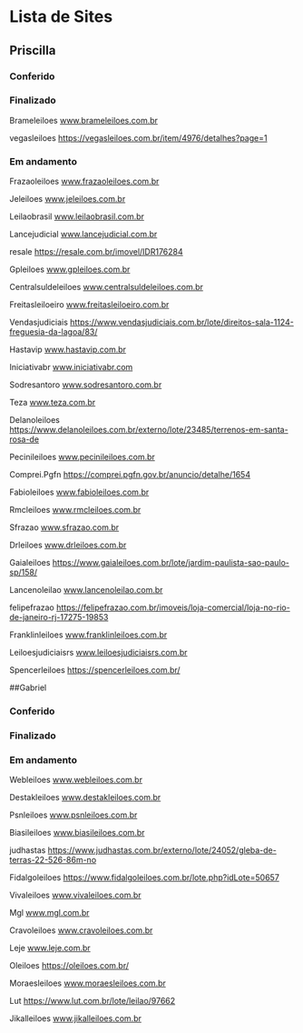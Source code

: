 # Lista de Sites

## Priscilla

### Conferido

### Finalizado

Brameleiloes	www.brameleiloes.com.br

vegasleiloes	https://vegasleiloes.com.br/item/4976/detalhes?page=1

### Em andamento

Frazaoleiloes	www.frazaoleiloes.com.br

Jeleiloes	www.jeleiloes.com.br

Leilaobrasil	www.leilaobrasil.com.br

Lancejudicial	www.lancejudicial.com.br

resale	https://resale.com.br/imovel/IDR176284

Gpleiloes	www.gpleiloes.com.br

Centralsuldeleiloes	www.centralsuldeleiloes.com.br

Freitasleiloeiro	www.freitasleiloeiro.com.br

Vendasjudiciais	https://www.vendasjudiciais.com.br/lote/direitos-sala-1124-freguesia-da-lagoa/83/

Hastavip	www.hastavip.com.br

Iniciativabr	www.iniciativabr.com

Sodresantoro	www.sodresantoro.com.br

Teza	www.teza.com.br

Delanoleiloes	https://www.delanoleiloes.com.br/externo/lote/23485/terrenos-em-santa-rosa-de

Pecinileiloes	www.pecinileiloes.com.br

Comprei.Pgfn	https://comprei.pgfn.gov.br/anuncio/detalhe/1654

Fabioleiloes	www.fabioleiloes.com.br

Rmcleiloes	www.rmcleiloes.com.br

Sfrazao	www.sfrazao.com.br

Drleiloes	www.drleiloes.com.br

Gaialeiloes	https://www.gaialeiloes.com.br/lote/jardim-paulista-sao-paulo-sp/158/

Lancenoleilao	www.lancenoleilao.com.br

felipefrazao	https://felipefrazao.com.br/imoveis/loja-comercial/loja-no-rio-de-janeiro-rj-17275-19853

Franklinleiloes	www.franklinleiloes.com.br

Leiloesjudiciaisrs	www.leiloesjudiciaisrs.com.br

Spencerleiloes	https://spencerleiloes.com.br/


##Gabriel

### Conferido

### Finalizado

### Em andamento

Webleiloes	www.webleiloes.com.br

Destakleiloes	www.destakleiloes.com.br

Psnleiloes	www.psnleiloes.com.br

Biasileiloes	www.biasileiloes.com.br

judhastas	https://www.judhastas.com.br/externo/lote/24052/gleba-de-terras-22-526-86m-no

Fidalgoleiloes	https://www.fidalgoleiloes.com.br/lote.php?idLote=50657

Vivaleiloes	www.vivaleiloes.com.br

Mgl	www.mgl.com.br

Cravoleiloes	www.cravoleiloes.com.br

Leje	www.leje.com.br

Oleiloes	https://oleiloes.com.br/

Moraesleiloes	www.moraesleiloes.com.br

Lut	https://www.lut.com.br/lote/leilao/97662

Jikalleiloes	www.jikalleiloes.com.br


